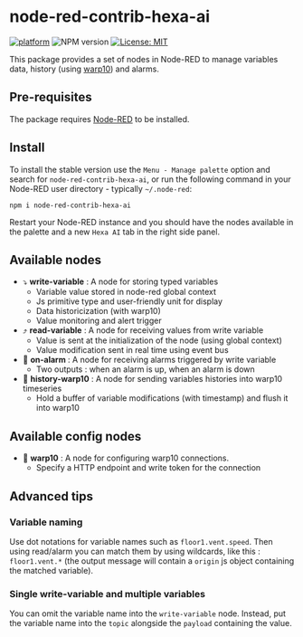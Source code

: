 # node-red-contrib-hexa-ai

[![platform](https://img.shields.io/badge/platform-Node--RED-red)](https://nodered.org)
![NPM version](https://badge.fury.io/js/@hexa-ai%2Fnode-red-contrib-hexa-ai.svg)
[![License: MIT](https://img.shields.io/badge/License-MIT-yellow.svg)](https://opensource.org/licenses/MIT)

This package provides a set of nodes in Node-RED to manage variables data, history (using [warp10](https://www.warp10.io/)) and alarms.

## Pre-requisites

The package requires [Node-RED](https://nodered.org) to be installed.

## Install

To install the stable version use the `Menu - Manage palette` option and search for `node-red-contrib-hexa-ai`, or run the following command in your Node-RED user directory - typically `~/.node-red`:

    npm i node-red-contrib-hexa-ai

Restart your Node-RED instance and you should have the nodes available in the palette and a new `Hexa AI` tab in the right side panel.

## Available nodes

* :arrow_heading_down: **write-variable** : A node for storing typed variables
  * Variable value stored in node-red global context
  * Js primitive type and user-friendly unit for display
  * Data historicization (with warp10)
  * Value monitoring and alert trigger
* :arrow_heading_up: **read-variable** : A node for receiving values from write variable
  * Value is sent at the initialization of the node (using global context)
  * Value modification sent in real time using event bus
* :bell: **on-alarm** : A node for receiving alarms triggered by write variable
  * Two outputs : when an alarm is up, when an alarm is down
* :link: **history-warp10** : A node for sending variables histories into warp10 timeseries
  * Hold a buffer of variable modifications (with timestamp) and flush it into warp10

## Available config nodes

* :link: **warp10** : A node for configuring warp10 connections.
  * Specify a HTTP endpoint and write token for the connection

## Advanced tips

### Variable naming

Use dot notations for variable names such as `floor1.vent.speed`. Then using read/alarm you can match them by using wildcards, like this : `floor1.vent.*` (the output message will contain a `origin` js object containing the matched variable).

### Single write-variable and multiple variables

You can omit the variable name into the `write-variable` node. Instead, put the variable name into the `topic` alongside the `payload` containing the value.
